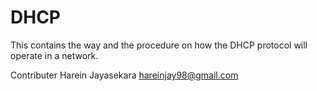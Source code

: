 # DHCP
This contains the  way and the procedure on how the DHCP protocol will operate in a network.

Contributer
Harein Jayasekara
hareinjay98@gmail.com
